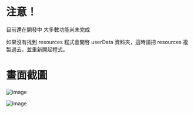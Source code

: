 # 注意！

目前還在開發中 大多數功能尚未完成

如果沒有找到 resources 程式會開啓 userData 資料夾，這時請把 resources 複製過去，並重新開起程式。

# 畫面截圖

![image](https://i.imgur.com/yD86QMd.png)

![image](https://i.imgur.com/hkSgQnk.png)

